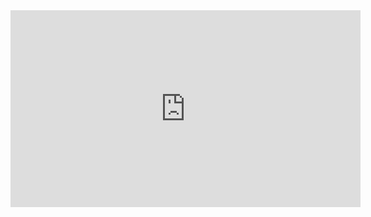 <iframe width="560" height="315" src="https://www.youtube.com/embed/R_1TnfCuxK8" title="YouTube video player" frameborder="0" allow="accelerometer; autoplay; clipboard-write; encrypted-media; gyroscope; picture-in-picture" allowfullscreen></iframe>

